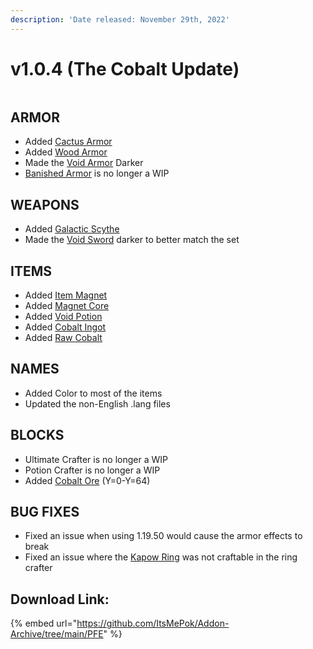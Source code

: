```yaml
---
description: 'Date released: November 29th, 2022'
---
```


# v1.0.4 (The Cobalt Update)

<figure><img src="https://files.gitbook.com/v0/b/gitbook-x-prod.appspot.com/o/spaces%2FoRbYFakTMIUgDeJx6IfE%2Fuploads%2FAG4C663JyuydhFjyInpo%2Fv1.0.4.png?alt=media&#x26;token=c0844254-6412-4b87-bb91-dc136b743cf9" alt=""><figcaption></figcaption></figure>

## **ARMOR**

* &#x20;Added [Cactus Armor](../../armor/full-armor-sets/cactus-armor.md)
* Added [Wood Armor](../../armor/full-armor-sets/wood-armor.md)&#x20;
* Made the [Void Armor](../../armor/full-armor-sets/void-armor.md) Darker
* [Banished Armor](../../armor/full-armor-sets/banished-armor.md) is no longer a WIP&#x20;

## **WEAPONS**&#x20;

* Added [Galactic Scythe](../../weapons/scythes/galaxy-scythe.md)&#x20;
* Made the [Void Sword](../../weapons/swords/void-sword.md) darker to better match the set&#x20;

## **ITEMS**

* Added [Item Magnet](../../tools/magnets/item-magnet.md)&#x20;
* Added [Magnet Core](../../items/cores/magnet-core.md)
* Added [Void Potion](../../items/potions/void-potion.md)
* Added [Cobalt Ingot](../../items/ingots/cobalt-ingot.md)
* Added [Raw Cobalt](../../items/raw-ore/raw-cobalt.md)&#x20;

## **NAMES**

* Added Color to most of the items
* Updated the non-English .lang files

## **BLOCKS**&#x20;

* Ultimate Crafter is no longer a WIP
* Potion Crafter is no longer a WIP
* Added [Cobalt Ore](../../blocks/ores/stone-ores/cobalt-ore.md) (Y=0-Y=64)&#x20;

## **BUG FIXES**&#x20;

* Fixed an issue when using 1.19.50 would cause the armor effects to break
* Fixed an issue where the [Kapow Ring](../../tools/rings/kapow-ring.md) was not craftable in the ring crafter

## Download Link:&#x20;

{% embed url="https://github.com/ItsMePok/Addon-Archive/tree/main/PFE" %}
